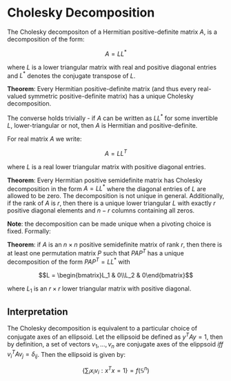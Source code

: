# Cholesky Decomposition

The Cholesky decompositon of a Hermitian positive-definite matrix $A$, is a decomposition of the form:

$$A = LL^{*}$$

where $L$ is a lower triangular matrix with real and positive diagonal entries and $L^{*}$ denotes the conjugate transpose of $L$.

**Theorem**: Every Hermitian positive-definite matrix (and thus every real-valued symmetric positive-definite matrix) has a unique Cholesky decomposition.

The converse holds trivially - if $A$ can be written as $LL^{*}$ for some invertible $L$, lower-triangular or not, then $A$ is Hermitian and positive-definite.

For real matrix $A$ we write:

$$A = LL^{T}$$

where $L$ is a real lower triangular matrix with positive diagonal entries.

**Theorem**: Every Hermitian positive semidefinite matrix has Cholesky decomposition in the form $A = LL^{*}$ where the diagonal entries of $L$ are allowed to be zero. The decomposition is not unique in general. Additionally, if the rank of $A$ is $r$, then there is a unique lower triangular $L$ with exactly $r$ positive diagonal elements and $n-r$ columns containing all zeros. 

**Note**: the decomposition can be made unique when a pivoting choice is fixed. Formally:

**Theorem**: if $A$ is an $n \times n$ positive semidefinite matrix of rank $r$, then there is at least one permutation matrix $P$ such that $PAP^{T}$ has a unique decomposition of the form $PAP^{T} = LL^{*}$ with 
```math
L = \begin{bmatrix}L_1 & 0\\L_2 & 0\end{bmatrix}
```
where $L_1$ is an $r \times r$ lower triangular matrix with positive diagonal.

## Interpretation

The Cholesky decomposition is equivalent to a particular choice of conjugate axes of an ellipsoid. Let the ellipsoid be defined as $y^{T}Ay=1$, then by definition, a set of vectors $v_1,\dots,v_n$ are conjugate axes of the elippsoid $iff$ $v_{i}^{T}Av_j = {\delta}_{ij}$. 
Then the ellipsoid is given by:
```math
\biggl\{\sum_{i}{x_i}{v_i}:{x^T}{x}=1\biggr\}=f\left({\mathbb{S}}^{n}\right)
```
